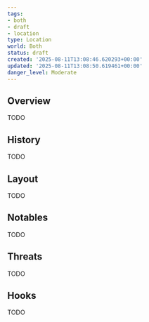 ```yaml
---
tags:
- both
- draft
- location
type: Location
world: Both
status: draft
created: '2025-08-11T13:08:46.620293+00:00'
updated: '2025-08-11T13:08:50.619461+00:00'
danger_level: Moderate
---
```



## Overview

TODO
## History

TODO
## Layout

TODO
## Notables

TODO
## Threats

TODO
## Hooks

TODO
